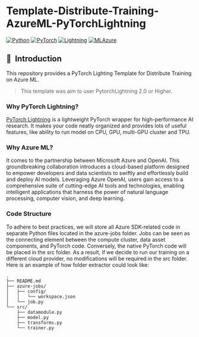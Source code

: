 # Template-Distribute-Training-AzureML-PyTorchLightning

<a href="https://pytorch.org/get-started/locally/"><img alt="Python" src="https://img.shields.io/badge/-Python 3.7--3.9-blue?style=for-the-badge&logo=python&logoColor=white"></a>
<a href="https://pytorch.org/get-started/locally/"><img alt="PyTorch" src="https://img.shields.io/badge/-PyTorch 2.0+-ee4c2c?style=for-the-badge&logo=pytorch&logoColor=white"></a>
<a href="https://pytorchlightning.ai/"><img alt="Lightning" src="https://img.shields.io/badge/-Lightning 2.0+-792ee5?style=for-the-badge&logo=pytorchlightning&logoColor=white"></a>
<a href="https://ml.azure.com/"><img alt="MLAzure" src="https://img.shields.io/badge/azure-%230072C6.svg?style=for-the-badge&logo=microsoftazure&logoColor=white"></a>

## 📌&nbsp;&nbsp;Introduction
This repository provides a PyTorch Lighting Template for Distribute Training on Azure ML.

> This template was aim to user PytorchLightning 2.0 or Higher. 



### Why PyTorch Lightning?
[PyTorch Lightning](https://github.com/PyTorchLightning/pytorch-lightning) is a lightweight PyTorch wrapper for high-performance AI research.
It makes your code neatly organized and provides lots of useful features, like ability to run model on CPU, GPU, multi-GPU cluster and TPU.

### Why Azure ML?
It comes to the partnership between Microsoft Azure and OpenAI. This groundbreaking collaboration introduces a cloud-based platform designed to empower developers and data scientists to swiftly and effortlessly build and deploy AI models. Leveraging Azure OpenAI, users gain access to a comprehensive suite of cutting-edge AI tools and technologies, enabling intelligent applications that harness the power of natural language processing, computer vision, and deep learning.

### Code Structure
To adhere to best practices, we will store all Azure SDK-related code in separate Python files located in the azure-jobs folder. Jobs can be seen as the connecting element between the compute cluster, data asset components, and PyTorch code. Conversely, the native PyTorch code will be placed in the src folder. As a result, if we decide to run our training on a different cloud provider, no modifications will be required in the src folder.
Here is an example of how folder extractor could look like:
```
.
├── README.md
├── azure-jobs/
│   ├── config/
│   │   └── workspace.json
│   └── job.py
└── src/
    ├── datamodule.py
    ├── model.py
    ├── transforms.py
    └── trainer.py
```